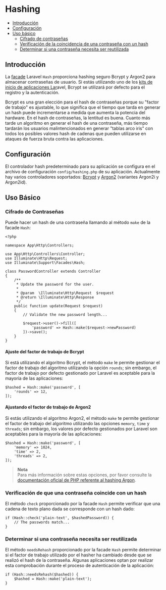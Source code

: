 # Hashing

- [Introducción](#introduction)
- [Configuración](#configuration)
- [Uso básico](#basic-usage)
  - [Cifrado de contraseñas](#hashing-passwords)
  - [Verificación de la coincidencia de una contraseña con un hash](#verifying-that-a-password-matches-a-hash)
  - [Determinar si una contraseña necesita ser reutilizada](#determining-if-a-password-needs-to-be-rehashed)

[]()

## Introducción

La [facade](/docs/%7B%7Bversion%7D%7D/facades) Laravel `Hash` proporciona hashing seguro Bcrypt y Argon2 para almacenar contraseñas de usuario. Si estás utilizando uno de los [kits de inicio de aplicaciones Lar](/docs/%7B%7Bversion%7D%7D/starter-kits)avel, Bcrypt se utilizará por defecto para el registro y la autenticación.

Bcrypt es una gran elección para el hash de contraseñas porque su "factor de trabajo" es ajustable, lo que significa que el tiempo que tarda en generar un hash puede incrementarse a medida que aumenta la potencia del hardware. En el hash de contraseñas, la lentitud es buena. Cuanto más tarde un algoritmo en generar el hash de una contraseña, más tiempo tardarán los usuarios malintencionados en generar "tablas arco iris" con todos los posibles valores hash de cadenas que pueden utilizarse en ataques de fuerza bruta contra las aplicaciones.

[]()

## Configuración

El controlador hash predeterminado para su aplicación se configura en el archivo de configuración `config/hashing.php` de su aplicación. Actualmente hay varios controladores soportados: [Bcrypt](https://en.wikipedia.org/wiki/Bcrypt) y [Argon2](https://en.wikipedia.org/wiki/Argon2) (variantes Argon2i y Argon2id).

[]()

## Uso Básico

[]()

### Cifrado de Contraseñas

Puede hacer un hash de una contraseña llamando al método `make` de la facade `Hash`:

    <?php

    namespace App\Http\Controllers;

    use App\Http\Controllers\Controller;
    use Illuminate\Http\Request;
    use Illuminate\Support\Facades\Hash;

    class PasswordController extends Controller
    {
        /**
         * Update the password for the user.
         *
         * @param  \Illuminate\Http\Request  $request
         * @return \Illuminate\Http\Response
         */
        public function update(Request $request)
        {
            // Validate the new password length...

            $request->user()->fill([
                'password' => Hash::make($request->newPassword)
            ])->save();
        }
    }

[]()

#### Ajuste del factor de trabajo de Bcrypt

Si está utilizando el algoritmo Bcrypt, el método `make` le permite gestionar el factor de trabajo del algoritmo utilizando la opción `rounds`; sin embargo, el factor de trabajo por defecto gestionado por Laravel es aceptable para la mayoría de las aplicaciones:

    $hashed = Hash::make('password', [
        'rounds' => 12,
    ]);

[]()

#### Ajustando el factor de trabajo de Argon2

Si estás utilizando el algoritmo Argon2, el método `make` te permite gestionar el factor de trabajo del algoritmo utilizando las opciones `memory`, `time` y `threads`; sin embargo, los valores por defecto gestionados por Laravel son aceptables para la mayoría de las aplicaciones:

    $hashed = Hash::make('password', [
        'memory' => 1024,
        'time' => 2,
        'threads' => 2,
    ]);

> **Nota**  
> Para más información sobre estas opciones, por favor consulte la [documentación oficial de PHP referente al hashing Argon](https://secure.php.net/manual/en/function.password-hash.php).

[]()

### Verificación de que una contraseña coincide con un hash

El método `check` proporcionado por la facade `Hash` permite verificar que una cadena de texto plano dada se corresponde con un hash dado:

    if (Hash::check('plain-text', $hashedPassword)) {
        // The passwords match...
    }

[]()

### Determinar si una contraseña necesita ser reutilizada

El método `needsRehash` proporcionado por la facade `Hash` permite determinar si el factor de trabajo utilizado por el hasher ha cambiado desde que se realizó el hash de la contraseña. Algunas aplicaciones optan por realizar esta comprobación durante el proceso de autenticación de la aplicación:

    if (Hash::needsRehash($hashed)) {
        $hashed = Hash::make('plain-text');
    }
